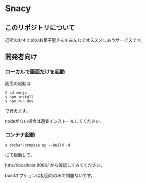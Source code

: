 # Snacy

## このリポジトリについて

近所のおすすめのお菓子屋さんをみんなでオススメしあうサービスです。

## 開発者向け

### ローカルで画面だけを起動

画面の起動は
```
$ cd vuejs
$ npm install
$ npm run dev
```
で行えます。

nodeがない場合は適宜インストールしてください。

### コンテナ起動

```
$ docker-compose up --build -d
```
にて起動して、

http://localhost:8080/
から確認してみてください。

buildオプションは初回時のみで問題ないです。